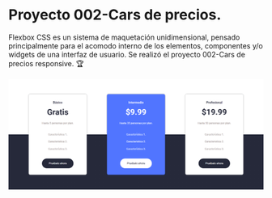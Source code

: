# Proyecto 002-Cars de precios.
Flexbox CSS es un sistema de maquetación unidimensional, pensado principalmente para el acomodo interno de los elementos, componentes y/o widgets de una interfaz de usuario. Se realizó el proyecto 002-Cars de precios responsive.  🏆 <br><br>
<img src="precio.png" alt="Proyecto 002-Cars de precios|Front-end developer| tecnologías utilizadas HTML, Css y Flexbox.">
